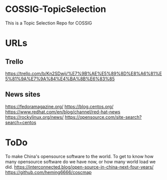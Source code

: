 # COSSIG-TopicSelection
This is a Topic Selection Repo for COSSIG 


# URLs

## Trello
https://trello.com/b/Kn2SDwij/%E7%9B%AE%E5%89%8D%E8%A6%81%E5%81%9A%E7%9A%84%E4%BA%8B%E6%83%85

## News sites
https://fedoramagazine.org/
https://blog.centos.org/
https://www.redhat.com/en/blog/channel/red-hat-news
https://rockylinux.org/news/
https://opensource.com/site-search?search=centos


# ToDo
To make China's opensource software to the world.
To get to know how many opensource software do we have now, or how many world load we did.
https://interconnected.blog/open-source-in-china-next-four-years/
https://github.com/heming6666/coscmap
